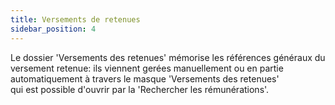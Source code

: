 ```yaml
---
title: Versements de retenues
sidebar_position: 4
---
```


Le dossier 'Versements des retenues' mémorise les références généraux du versement retenue: ils viennent gerées manuellement ou en partie automatiquement à travers le masque 'Versements des retenues' qui est possible d'ouvrir par la 'Rechercher les rémunérations'.






